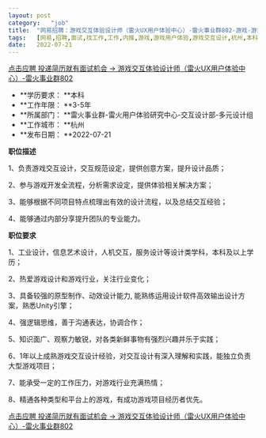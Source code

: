 ```yaml
---
layout:	post
category:	"job"
title:	"网易招聘：游戏交互体验设计师（雷火UX用户体验中心）-雷火事业群802-游戏-游戏用户体验-游戏交互设计-杭州本科3-5年"
tags:	[网易,招聘,面试,找工作,工作,内推,游戏,游戏用户体验,游戏交互设计,杭州,本科,3-5年]
date:	2022-07-21
---
```


[点击应聘 投递简历就有面试机会 ->  游戏交互体验设计师（雷火UX用户体验中心）-雷火事业群802](http://mobile.bole.netease.com/bole/boleDetail?id=41723&employeeId=346f03c3cda5f04c&key=all)



- **学历要求： **本科
- **工作年限： **3-5年
- **所属部门： **雷火事业群-雷火用户体验研究中心-交互设计部-多元设计组
- **工作城市： **杭州
- **发布日期： **2022-07-21



**职位描述**

1、负责游戏交互设计，交互规范设定，提供创意方案，提升设计品质；

2、参与游戏开发全流程，分析需求设定，提供体验相关解决方案；

3、能够根据不同项目特点梳理出有效的设计流程，以及总结交互经验；

4、能够通过内部分享提升团队的专业能力。



**职位要求**

1、工业设计，信息艺术设计，人机交互，服务设计等设计类学科，本科及以上学历；

2、热爱游戏设计和游戏行业，关注行业变化；

3、具备较强的原型制作、动效设计能力, 能熟练运用设计软件高效输出设计方案，熟悉Unity引擎；

4、强逻辑思维，善于沟通表达，协调合作；

5、知识面广、观察力敏锐，对各类新鲜事物有强烈兴趣并乐于实践；

6、1年以上成熟游戏交互设计经验，对交互设计有深入理解和实践，能独立负责大型游戏项目；

7、能承受一定的工作压力，对游戏行业充满热情；

8、精通各种类型和平台上的游戏，有成功游戏项目经历者优先。



[点击应聘 投递简历就有面试机会 ->  游戏交互体验设计师（雷火UX用户体验中心）-雷火事业群802](http://mobile.bole.netease.com/bole/boleDetail?id=41723&employeeId=346f03c3cda5f04c&key=all)